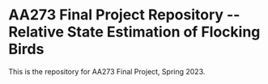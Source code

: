 # AA273 Final Project Repository -- Relative State Estimation of Flocking Birds

This is the repository for AA273 Final Project, Spring 2023.


